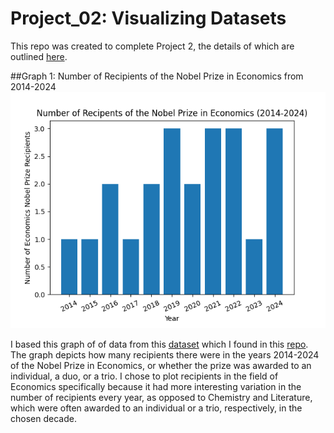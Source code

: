 # Project_02: Visualizing Datasets

This repo was created to complete Project 2, the details of which are outlined [here](https://github.com/mikeizbicki/cmc-csci040/tree/2025spring/project_02_visualizing_datasets).

##Graph 1: Number of Recipients of the Nobel Prize in Economics from 2014-2024
![nobel graph](nobel_recipients_graph.png)

I based this graph of of data from this [dataset](https://api.nobelprize.org/v1/prize.json) which I found in this [repo](https://github.com/jdorfman/awesome-json-datasets?tab=readme-ov-file). The graph depicts how many recipients there were in the years 2014-2024 of the Nobel Prize in Economics, or whether the prize was awarded to an individual, a duo, or a trio.
I chose to plot recipients in the field of Economics specifically because it had more interesting variation in the number of recipients every year, as opposed to Chemistry and Literature, which were often awarded to an individual or a trio, respectively, in the chosen decade.
